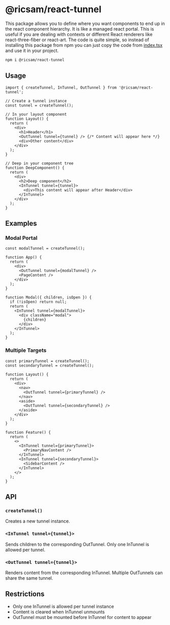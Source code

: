 # @ricsam/react-tunnel

This package allows you to define where you want components to end up in the react component hierarchy. It is like a managed react portal. This is useful if you are dealing with contexts or different React renderers like react-three-fiber or react-art. The code is quite simple, so instead of installing this package from npm you can just copy the code from [index.tsx](./index.tsx) and use it in your project.

```sh
npm i @ricsam/react-tunnel
```

## Usage

```tsx
import { createTunnel, InTunnel, OutTunnel } from '@ricsam/react-tunnel';

// Create a tunnel instance
const tunnel = createTunnel();

// In your layout component
function Layout() {
  return (
    <div>
      <h1>Header</h1>
      <OutTunnel tunnel={tunnel} /> {/* Content will appear here */}
      <div>Other content</div>
    </div>
  );
}

// Deep in your component tree
function DeepComponent() {
  return (
    <div>
      <h2>Deep component</h2>
      <InTunnel tunnel={tunnel}>
        <div>This content will appear after Header</div>
      </InTunnel>
    </div>
  );
}
```

## Examples

### Modal Portal

```tsx
const modalTunnel = createTunnel();

function App() {
  return (
    <div>
      <OutTunnel tunnel={modalTunnel} />
      <PageContent />
    </div>
  );
}

function Modal({ children, isOpen }) {
  if (!isOpen) return null;
  return (
    <InTunnel tunnel={modalTunnel}>
      <div className="modal">
        {children}
      </div>
    </InTunnel>
  );
}
```

### Multiple Targets

```tsx
const primaryTunnel = createTunnel();
const secondaryTunnel = createTunnel();

function Layout() {
  return (
    <div>
      <nav>
        <OutTunnel tunnel={primaryTunnel} />
      </nav>
      <aside>
        <OutTunnel tunnel={secondaryTunnel} />
      </aside>
    </div>
  );
}

function Feature() {
  return (
    <>
      <InTunnel tunnel={primaryTunnel}>
        <PrimaryNavContent />
      </InTunnel>
      <InTunnel tunnel={secondaryTunnel}>
        <SidebarContent />
      </InTunnel>
    </>
  );
}
```

## API

### `createTunnel()`
Creates a new tunnel instance.

### `<InTunnel tunnel={tunnel}>`
Sends children to the corresponding OutTunnel. Only one InTunnel is allowed per tunnel.

### `<OutTunnel tunnel={tunnel}>`
Renders content from the corresponding InTunnel. Multiple OutTunnels can share the same tunnel.

## Restrictions

- Only one InTunnel is allowed per tunnel instance
- Content is cleared when InTunnel unmounts
- OutTunnel must be mounted before InTunnel for content to appear
